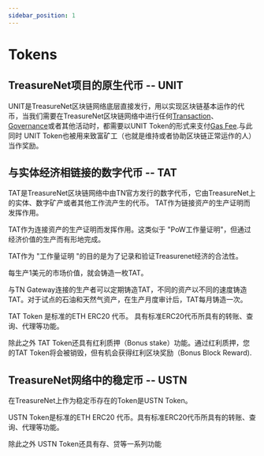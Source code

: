```yaml
---
sidebar_position: 1
---
```


# Tokens

## TreasureNet项目的原生代币 -- UNIT

UNIT是TreasureNet区块链网络底层直接发行，用以实现区块链基本运作的代币，当我们需要在TreasureNet区块链网络中进行任何[Transaction](http://www.google.com)、[Governance](https://www.google.com)或者其他活动时，都需要以UNIT Token的形式来支付[Gas Fee](https://www.google.com).与此同时 UNIT Token也被用来致富矿工（也就是维持或者协助区块链正常运作的人）当作奖励。

## 与实体经济相链接的数字代币 -- TAT

TAT是TreasureNet区块链网络中由TN官方发行的数字代币，它由TreasureNet上的实体、数字矿产或者其他工作流产生的代币。 TAT作为链接资产的生产证明而发挥作用。

TAT作为连接资产的生产证明而发挥作用。这类似于 "PoW工作量证明"，但通过经济价值的生产而有形地完成。

TAT作为 "工作量证明 "的目的是为了记录和验证Treasurenet经济的合法性。

每生产1美元的市场价值，就会铸造一枚TAT。

与TN Gateway连接的生产者可以定期铸造TAT，不同的资产以不同的速度铸造TAT。对于试点的石油和天然气资产，在生产月度审计后，TAT每月铸造一次。

TAT Token 是标准的ETH ERC20 代币。 具有标准ERC20代币所具有的转账、查询、代理等功能。

除此之外 TAT Token还具有红利质押（Bonus stake）功能。通过红利质押，您的TAT Token将会被销毁，但有机会获得红利区块奖励（Bonus Block Reward).


## TreasureNet网络中的稳定币 -- USTN

在TreasureNet上作为稳定币存在的Token是USTN Token。

USTN Token是标准的ETH ERC20 代币。具有标准ERC20代币所具有的转账、查询、代理等功能。

除此之外 USTN Token还具有存、贷等一系列功能
